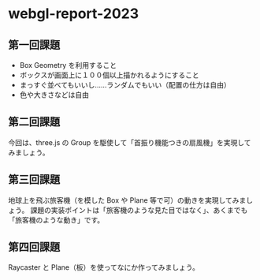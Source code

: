 # webgl-report-2023

## 第一回課題
- Box Geometry を利用すること
- ボックスが画面上に１００個以上描かれるようにすること
- まっすぐ並べてもいいし……ランダムでもいい（配置の仕方は自由）
- 色や大きさなどは自由

## 第二回課題
今回は、three.js の Group を駆使して「首振り機能つきの扇風機」を実現してみましょう。

## 第三回課題
地球上を飛ぶ旅客機（を模した Box や Plane 等で可）の動きを実現してみましょう。
課題の実装ポイントは「旅客機のような見た目ではなく」、あくまでも「旅客機のような動き」です。

## 第四回課題
Raycaster と Plane（板）を使ってなにか作ってみましょう。